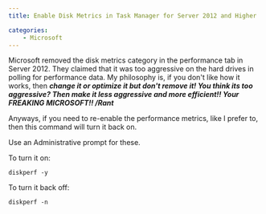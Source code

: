 ```yaml
---
title: Enable Disk Metrics in Task Manager for Server 2012 and Higher

categories:
    - Microsoft
---
```


Microsoft removed the disk metrics category in the performance tab in Server 2012. They claimed that it was too aggressive on the hard drives in polling for performance data. My philosophy is, if you don't like how it works, then <i><b>change it or optimize it but don't remove it! You think its too aggressive? Then make it less aggressive and more efficient!! Your FREAKING MICROSOFT!! /Rant</i></b>

Anyways, if you need to re-enable the performance metrics, like I prefer to, then this command will turn it back on.

Use an Administrative prompt for these.

To turn it on:
```
diskperf -y
```

To turn it back off:
```
diskperf -n
```